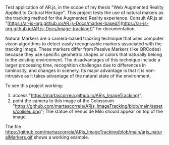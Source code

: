 Test application of AR.js, in the scope of my thesis "Web Augmented Reality Applied to Cultural Heritage". 
This project tests the use of natural makers as the tracking method for the Augmented Reality experience. Consult AR.js at "[https://ar-js-org.github.io/AR.js-Docs/marker-based/](https://ar-js-org.github.io/AR.js-Docs/image-tracking/)" for documentation.

Natural Markers are a camera-based tracking technique that uses computer vision algorithms to detect easily recognizable markers associated with the tracking image. These markers differ from Passive Markers (like QRCodes) because they use specific geometric shapes or colors that naturally belong to the existing environment. The disadvantages of this technique include a larger processing time, recognition challenges due to differences in luminosity, and changes in scenery. Its major advantage is that it is non-intrusive as it takes advantage of the natural state of the environment.

To see this project working:
  1. access "https://martascorreia.github.io/ARjs_ImageTracking/";
  2. point the camera to this image of the Colosseum "https://github.com/martascorreia/ARjs_ImageTracking/blob/main/assets/coliseu.png";
The statue of Venus de Milo should appear on top of the image.

The file https://github.com/martascorreia/ARjs_ImageTracking/blob/main/arjs_naturalMarkers.gif shows a working example.
